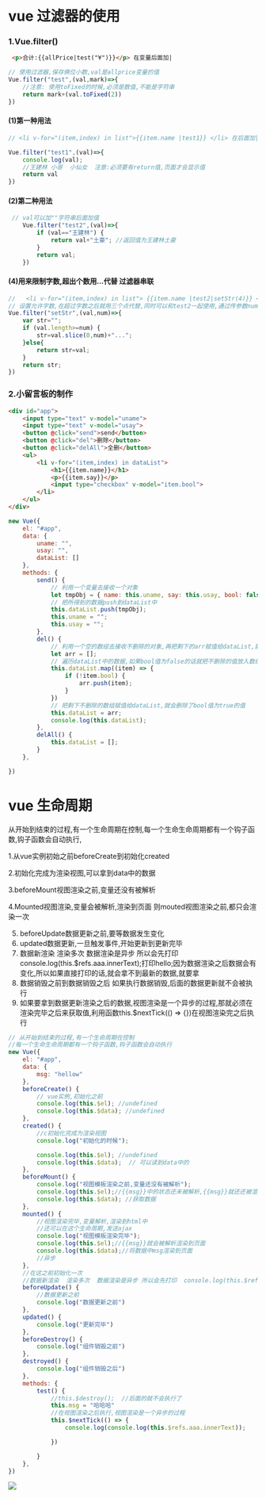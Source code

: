 # vue 过滤器的使用

### 1.Vue.filter()

```html
 <p>合计:{{allPrice|test("¥")}}</p> 在变量后面加| 
```

```js
// 使用过滤器,保存俩位小数,val是allprice变量的值
Vue.filter("test",(val,mark)=>{
    //注意: 使用toFixed的时候,必须是数值,不能是字符串
    return mark+(val.toFixed(2))
})
```

#### (1)第一种用法

```js
// <li v-for="(item,index) in list">{{item.name |test1}} </li> 在后面加|是调用的意思

Vue.filter("test1",(val)=>{
    console.log(val);
    //王建林 小哥  小仙女  注意:必须要有return值,页面才会显示值
    return val   
})
```

#### (2)第二种用法

```js
 // val可以加""字符串后面加值
    Vue.filter("test2",(val)=>{
        if (val=="王建林") {
            return val+"土豪"; //返回值为王建林土豪
        }
        return val;
    })
```

#### (4)用来限制字数,超出个数用...代替   **过滤器串联**

```js
//   <li v-for="(item,index) in list"> {{item.name |test2|setStr(4)}} </li>
// 设置允许字数,在超过字数之后就用三个点代替,同时可以和test2一起使用,通过传参数num来控制字数
Vue.filter("setStr",(val,num)=>{
    var str="";
    if (val.length>=num) {
        str=val.slice(0,num)+"...";
    }else{
        return str=val;
    }
    return str;
})
```

### 2.小留言板的制作

```html
<div id="app">
    <input type="text" v-model="uname">
    <input type="text" v-model="usay">
    <button @click="send">send</button>
    <button @click="del">删除</button>
    <button @click="delAll">全删</button>
    <ul>
        <li v-for="(item,index) in dataList">
            <h1>{{item.name}}</h1>
            <p>{{item.say}}</p>
            <input type="checkbox" v-model="item.bool">
        </li>
    </ul>
</div>
```

```js
new Vue({
    el: "#app",
    data: {
        uname: "",
        usay: "",
        dataList: []
    },
    methods: {
        send() {
            // 利用一个变量去接收一个对象
            let tmpObj = { name: this.uname, say: this.usay, bool: false }
            // 把所得到的数据push到dataList中
            this.dataList.push(tmpObj);
            this.uname = "";
            this.usay = "";
        },
        del() {
            // 利用一个空的数组去接收不删除的对象,再把剩下的arr赋值给dataList,就会保存不删除的值.删除要删除的值
            let arr = [];
            // 遍历dataList中的数据,如果bool值为false的话就把不删除的值放入数组中
            this.dataList.map((item) => {
                if (!item.bool) {
                    arr.push(item);
                }
            })
            // 把剩下不删除的数组赋值给dataList,就会删除了bool值为true的值
            this.dataList = arr;
            console.log(this.dataList);
        },
        delAll() {
            this.dataList = [];
        }
    },

})
```

# vue 生命周期

从开始到结束的过程,有一个生命周期在控制,每一个生命生命周期都有一个钩子函数,钩子函数会自动执行,

1.从vue实例初始之前beforeCreate到初始化created

2.初始化完成为渲染视图,可以拿到data中的数据

3.beforeMount视图渲染之前,变量还没有被解析

4.Mounted视图渲染,变量会被解析,渲染到页面 则mouted视图渲染之前,都只会渲染一次

5. beforeUpdate数据更新之前,要等数据发生变化
6.  updated数据更新,一旦触发事件,开始更新到更新完毕
7. 数据新渲染  渲染多次  数据渲染是异步 所以会先打印  console.log(this.$refs.aaa.innerText);打印hello;因为数据渲染之后数据会有变化,所以如果直接打印的话,就会拿不到最新的数据,就要拿
8. 数据销毁之前到数据销毁之后 如果执行数据销毁,后面的数据更新就不会被执行
9. 如果要拿到数据更新渲染之后的数据,视图渲染是一个异步的过程,那就必须在渲染完毕之后来获取值,利用函数this.$nextTick(() => {})在视图渲染完之后执行
            

```js
// 从开始到结束的过程,有一个生命周期在控制
//每一个生命生命周期都有一个钩子函数,钩子函数会自动执行
new Vue({
    el: "#app",
    data: {
        msg: "hellow"
    },
    beforeCreate() {
        // vue实例,初始化之前
        console.log(this.$el); //undefined
        console.log(this.$data); //undefined  
    },
    created() {
        //c初始化完成为渲染视图
        console.log("初始化的时候");

        console.log(this.$el); //undefined
        console.log(this.$data);  // 可以读到data中的
    },
    beforeMount() {
        console.log("视图模板渲染之前,变量还没有被解析");
        console.log(this.$el);//{{msg}}中的状态还未被解析,{{msg}}就还还被渲染到页面
        console.log(this.$data); //获取数据
    },
    mounted() {
        //视图渲染完毕,变量解析,渲染到html中
        //还可以在这个生命周期,发送ajax
        console.log("视图模板渲染完毕");
        console.log(this.$el);//{{msg}}就会被解析渲染到页面
        console.log(this.$data);//将数据中msg渲染到页面
        //异步
    },
    //在这之前初始化一次
    //数据新渲染  渲染多次  数据渲染是异步 所以会先打印  console.log(this.$refs.aaa.innerText);打印hello;因为数据渲染之后数据会有变化,所以如果直接打印的话,就会拿不到最新的数据,就要拿
    beforeUpdate() {
        //数据更新之前
        console.log("数据更新之前")
    },
    updated() {
        console.log("更新完毕")
    },
    beforeDestroy() {
        console.log("组件销毁之前")
    },
    destroyed() {
        console.log("组件销毁之后")
    },
    methods: {
        test() {
            //this.$destroy();  //后面的就不会执行了
            this.msg = "哈哈哈"
            //在视图渲染之后执行,视图渲染是一个异步的过程
            this.$nextTick(() => {
                console.log(console.log(this.$refs.aaa.innerText));

            })

        }
    },
})
```

<img src="./img/生命周期.png">